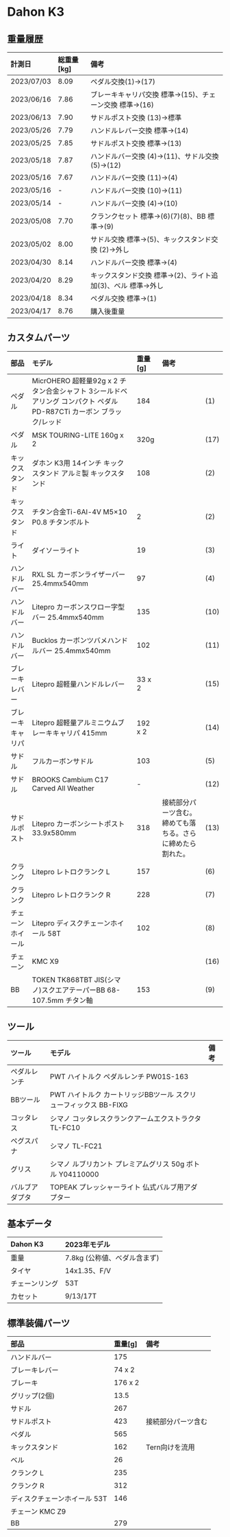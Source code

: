 # Dahon K3

## 重量履歴

|計測日|総重量[kg]|備考|
|:---|:---|:---|
|2023/07/03|8.09|ペダル交換(1)→(17)|
|2023/06/16|7.86|ブレーキキャリパ交換 標準→(15)、チェーン交換 標準→(16)|
|2023/06/13|7.90|サドルポスト交換 (13)→標準|
|2023/05/26|7.79|ハンドルレバー交換 標準→(14)|
|2023/05/25|7.85|サドルポスト交換 標準→(13)|
|2023/05/18|7.87|ハンドルバー交換 (4)→(11)、サドル交換 (5)→(12)|
|2023/05/16|7.67|ハンドルバー交換 (11)→(4)|
|2023/05/16|-|ハンドルバー交換 (10)→(11)|
|2023/05/14|-|ハンドルバー交換 (4)→(10)|
|2023/05/08|7.70|クランクセット 標準→(6)(7)(8)、BB 標準→(9)|
|2023/05/02|8.00|サドル交換 標準→(5)、キックスタンド交換 (2)→外し|
|2023/04/30|8.14|ハンドルバー交換 標準→(4)|
|2023/04/20|8.29|キックスタンド交換 標準→(2)、ライト追加(3)、ベル 標準→外し|
|2023/04/18|8.34|ペダル交換 標準→(1)|
|2023/04/17|8.76|購入後重量|

## カスタムパーツ

|部品|モデル|重量[g]|備考||
|:---|:---|:---|:---|:---|
|ペダル|MicrOHERO 超軽量92g x 2 チタン合金シャフト 3シールドベアリング コンパクト ペダル PD-R87CTi カーボン ブラック/レッド|184||(1)|
|ペダル|MSK TOURING-LITE 160g x 2|320g||(17)|
|キックスタンド|ダホン K3用 14インチ キックスタンド アルミ製 キックスタンド|108||(2)|
|キックスタンド|チタン合金Ti-6Al-4V M5×10 P0.8 チタンボルト|2||(2)|
|ライト|ダイソーライト|19||(3)|
|ハンドルバー|RXL SL カーボンライザーバー 25.4mmx540mm|97||(4)|
|ハンドルバー|Litepro カーボンスワロー字型バー 25.4mmx540mm|135||(10)|
|ハンドルバー|Bucklos カーボンツバメハンドルバー 25.4mmx540mm|102||(11)|
|ブレーキレバー|Litepro 超軽量ハンドルレバー|33 x 2||(15)|
|ブレーキキャリパ|Litepro 超軽量アルミニウムブレーキキャリパ 415mm|192 x 2||(14)|
|サドル|フルカーボンサドル|103||(5)|
|サドル|BROOKS Cambium C17 Carved All Weather|-||(12)|
|サドルポスト|Litepro カーボンシートポスト 33.9x580mm|318|接続部分パーツ含む。締めても落ちる。さらに締めたら割れた。|(13)|
|クランク|Litepro レトロクランク L|157||(6)|
|クランク|Litepro レトロクランク R|228||(7)|
|チェーンホイール|Litepro ディスクチェーンホイール 58T|102||(8)|
|チェーン|KMC X9|||(16)|
|BB|TOKEN TK868TBT JIS(シマノ)スクエアテーパーBB 68-107.5mm チタン軸|153||(9)|

## ツール
|ツール|モデル|備考|
|:---|:---|:---|
|ペダルレンチ|PWT ハイトルク ペダルレンチ PW01S-163||
|BBツール|PWT ハイトルク カートリッジBBツール スクリューフィックス BB-FIXG||
|コッタレス|シマノ コッタレスクランクアームエクストラクタ TL-FC10||
|ペグスパナ|シマノ TL-FC21|
|グリス|シマノ ルブリカント プレミアムグリス 50g ボトル Y04110000||
|バルブアダプタ|TOPEAK プレッシャーライト 仏式バルブ用アダプター||

## 基本データ

|Dahon K3|2023年モデル|
|:---|:---|
|重量|7.8kg (公称値、べダル含まず)|
|タイヤ|14x1.35、F/V|
|チェーンリング|53T|
|カセット|9/13/17T|

## 標準装備パーツ
|部品|重量[g]|備考|
|:---|:---|:---|
|ハンドルバー|175||
|ブレーキレバー|74 x 2||
|ブレーキ|176 x 2||
|グリップ(2個)|13.5||
|サドル|267||
|サドルポスト|423|接続部分パーツ含む|
|ペダル|565||
|キックスタンド|162|Tern向けを流用|
|ベル|26||
|クランク L|235||
|クランク R|312||
|ディスクチェーンホイール 53T|146||
|チェーン KMC Z9|||
|BB|279||
